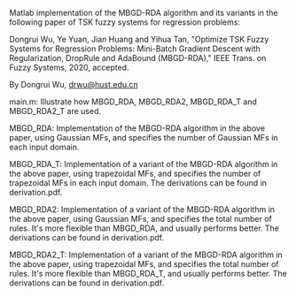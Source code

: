 Matlab implementation of the MBGD-RDA algorithm and its variants in the following paper of TSK fuzzy systems for regression problems:

Dongrui Wu, Ye Yuan, Jian Huang and Yihua Tan, "Optimize TSK Fuzzy Systems for Regression Problems: Mini-Batch Gradient Descent with Regularization, DropRule and AdaBound (MBGD-RDA)," IEEE Trans. on Fuzzy Systems, 2020, accepted.

By Dongrui Wu, drwu@hust.edu.cn

main.m: Illustrate how MBGD_RDA, MBGD_RDA2, MBGD_RDA_T and MBGD_RDA2_T are used.

MBGD_RDA: Implementation of the MBGD-RDA algorithm in the above paper, using Gaussian MFs, and specifies the number of Gaussian MFs in each input domain.

MBGD_RDA_T: Implementation of a variant of the MBGD-RDA algorithm in the above paper, using trapezoidal MFs, and specifies the number of trapezoidal MFs in each input domain. The derivations can be found in derivation.pdf.

MBGD_RDA2: Implementation of a variant of the MBGD-RDA algorithm in the above paper, using Gaussian MFs, and specifies the total number of rules. It's more flexible than MBGD_RDA, and usually performs better. The derivations can be found in derivation.pdf.

MBGD_RDA2_T: Implementation of a variant of the MBGD-RDA algorithm in the above paper, using trapezoidal MFs, and specifies the total number of rules. It's more flexible than MBGD_RDA_T, and usually performs better. The derivations can be found in derivation.pdf.
